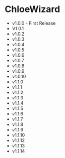 # ChloeWizard
  - v1.0.0 - First Release  
  - V1.0.1
  - v1.0.2
  - v1.0.3
  - v1.0.4
  - v1.0.5
  - v1.0.6
  - v1.0.7
  - v1.0.8
  - v1.0.9
  - v1.0.10
  - v1.1.0
  - v1.1.1
  - v1.1.2
  - v1.1.3
  - v1.1.4
  - v1.1.5
  - v1.1.6
  - v1.1.7
  - v1.1.8
  - v1.1.9
  - v1.1.10
  - v1.1.12
  - v1.1.13
  - v1.1.14
